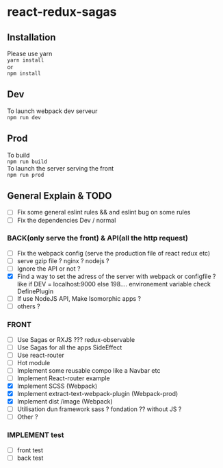 # react-redux-sagas
## Installation
Please use yarn   
`yarn install`   
or   
`npm install`   
## Dev   
To launch webpack dev serveur   
`npm run dev`   
## Prod
To build   
`npm run build`   
To launch the server serving the front   
`npm run prod`   
## General Explain & TODO
- [ ] Fix some general eslint rules  && and eslint bug on some rules
- [ ] Fix the dependencies Dev / normal
### BACK(only serve the front) & API(all the http request)   
- [ ] Fix the webpack config (serve the production file of react redux etc)
- [ ] serve gzip file ? nginx ? nodejs ?
- [ ] Ignore the API or not ?  
- [x] Find a way to set the adress of the server with webpack or configfile ? like if DEV = localhost:9000 else 198.... environement variable check DefinePlugin
- [ ] If use NodeJS API, Make Isomorphic apps ?
- [ ] others ?
### FRONT
- [ ] Use Sagas or RXJS ??? redux-observable
- [ ] Use Sagas for all the apps SideEffect
- [ ] Use react-router
- [ ] Hot module
- [ ] Implement some reusable compo like a Navbar etc
- [ ] Implement React-router example
- [x] Implement SCSS (Webpack)
- [x] Implement extract-text-webpack-plugin (Webpack-prod)
- [x] Implement dist /image (Webpack)
- [ ] Utilisation dun framework sass ? fondation ?? without JS ?
- [ ] Other ?
### IMPLEMENT test
- [ ] front test
- [ ] back test
